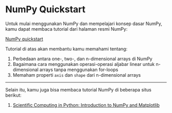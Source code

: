 # NumPy Quickstart

Untuk mulai menggunakan NumPy dan mempelajari konsep dasar NumPy, kamu dapat membaca tutorial dari halaman resmi NumPy:

[NumPy quickstart](https://numpy.org/doc/stable/user/quickstart.html)

Tutorial di atas akan membantu kamu memahami tentang:

1. Perbedaan antara one-, two-, dan n-dimensional arrays di NumPy
2. Bagaimana cara menggunakan operasi-operasi aljabar linear untuk n-dimensional arrays tanpa menggunakan for-loops
3. Memaham properti `axis` dan `shape` dari n-dimensional arrays

---

Selain itu, kamu juga bisa membaca tutorial NumPy di beberapa situs berikut:

1. [Scientific Computing in Python: Introduction to NumPy and Matplotlib](https://sebastianraschka.com/blog/2020/numpy-intro.html)
